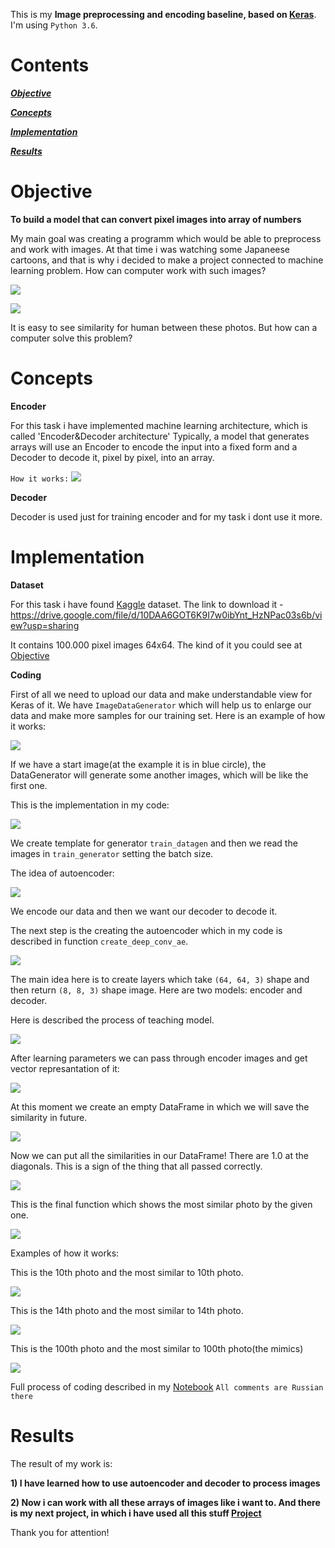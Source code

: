This is my **Image preprocessing and encoding baseline, based on [Keras](https://keras.io/)**. 
I'm using `Python 3.6`.
# Contents

[***Objective***](https://github.com/DmitryIo/animefaces#objective)

[***Concepts***](https://github.com/DmitryIo/animefaces#concepts)

[***Implementation***](https://github.com/DmitryIo/animefaces#implementation)

[***Results***](https://github.com/DmitryIo/animefaces#results)

# Objective

**To build a model that can convert pixel images into array of numbers**

My main goal was creating a programm which would be able to preprocess and work with images. At that time i was watching some Japaneese cartoons, and that is why i decided to make a project connected to machine learning problem. How can computer work with such images?

![](./img/girls1.jpg)

![](./img/girls2.jpg)

It is easy to see similarity for human between these photos. But how can a computer solve this problem?

# Concepts

**Encoder**

For this task i have implemented machine learning architecture, which is called 'Encoder&Decoder architecture'
Typically, a model that generates arrays will use an Encoder to encode the input into a fixed form and a Decoder to decode it, pixel by pixel, into an array.

`How it works:`
![](./img/encoder.jpg)

**Decoder**

Decoder is used just for training encoder and for my task i dont use it more.

# Implementation

**Dataset**

For this task i have found [Kaggle](https://www.kaggle.com/) dataset. The link to download it - https://drive.google.com/file/d/10DAA6GOT6K9I7w0ibYnt_HzNPac03s6b/view?usp=sharing

It contains 100.000 pixel images 64x64. The kind of it you could see at [Objective](https://github.com/DmitryIo/animefaces#objective)

**Coding**

First of all we need to upload our data and make understandable view for Keras of it. We have `ImageDataGenerator` which will help us to enlarge our data and make more samples for our training set. Here is an example of how it works:

![](./img/example.PNG)

If we have a start image(at the example it is in blue circle), the DataGenerator will generate some another images, which will be like the first one.

This is the implementation in my code:

![](./img/datagenerator.PNG)

We create template for generator `train_datagen` and then we read the images in `train_generator` setting the batch size.

The idea of autoencoder:

![](./img/encoderdecoder.png)

We encode our data and then we want our decoder to decode it.

The next step is the creating the autoencoder which in my code is described in function `create_deep_conv_ae`.

![](./img/autoencoder.PNG)

The main idea here is to create layers which take `(64, 64, 3)` shape and then return `(8, 8, 3)` shape image. Here are two models: encoder and decoder. 

Here is described the process of teaching model.

![](./img/learning.PNG)

After learning parameters we can pass through encoder images and get vector represantation of it:

![](./img/vectorization.PNG)

At this moment we create an empty DataFrame in which we will save the similarity in future.

![](./img/dataframe.PNG)

Now we can put all the similarities in our DataFrame! There are 1.0 at the diagonals. This is a sign of the thing that all passed correctly.

![](./img/dataframe_full.PNG)

This is the final function which shows the most similar photo by the given one.

![](./img/function.PNG)


Examples of how it works:

This is the 10th photo and the most similar to 10th photo.

![](./img/result_1.PNG)

This is the 14th photo and the most similar to 14th photo.

![](./img/result_2.PNG)

This is the 100th photo and the most similar to 100th photo(the mimics)

![](./img/result_3.PNG)

Full process of coding described in my [Notebook](autoencoder.ipynb) `All comments are Russian there`

# Results

The result of my work is: 

 **1) I have learned how to use autoencoder and decoder to process images**
 
 **2) Now i can work with all these arrays of images like i want to. And there is my next project, in which i have used all this stuff [Project](https://github.com/DmitryIo/animebot)**
 
Thank you for attention!
